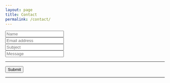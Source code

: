 ```yaml
---
layout: page
title: Contact
permalink: /contact/
---
```

<form accept-charset="UTF-8" action="https://getform.io/f/6306f063-5eba-4c08-b8f7-9f2001abdc51" method="POST" enctype="multipart/form-data" target="_blank">
          <div class="form-group">
            <label for="exampleInputEmail1" required="required"></label>
            <input type="text" name="name" class="form-control" id="exampleInputName" aria-describedby="emailHelp" placeholder="Name">
          </div>
          <div class="form-group">
            <label for="exampleInputName"></label>
            <input type="email" name="email" class="form-control" id="exampleInputEmail1" placeholder="Email address" required="required">
          </div>
          <div class="form-group">
            <label for="exampleInputName"></label>
            <input type="text" name="name" class="form-control" id="exampleInputName" placeholder="Subject" required="required">
          </div>
          <div class="form-group">
            <label for="exampleInputName"></label>
            <input type="text" name="name" class="form-control" id="exampleInputName" placeholder="Message" required="required">
          </div>
          <hr>
<!--           <div class="form-group mt-3">
            <label class="mr-2">Attachment:</label>
            <input type="file" name="file">
          </div> -->
                    <button type="submit" class="btn btn-primary">Submit</button>
          <hr>

